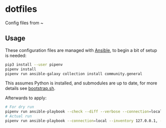 # dotfiles

Config files from ~

## Usage

These configuration files are managed with [Ansible](https://www.ansible.com/), to begin a bit of setup is needed:

```bash
pip3 install --user pipenv
pipenv install
pipenv run ansible-galaxy collection install community.general
```

This assumes Python is installed, and submodules are up to date, for more details see [bootstrap.sh](bootstrap.sh).

Afterwards to apply:
```bash
# For dry run
pipenv run ansible-playbook --check --diff --verbose --connection=local --inventory 127.0.0.1, site.yml
# Actual run
pipenv run ansible-playbook --connection=local --inventory 127.0.0.1, --ask-become-pass site.yml
```
